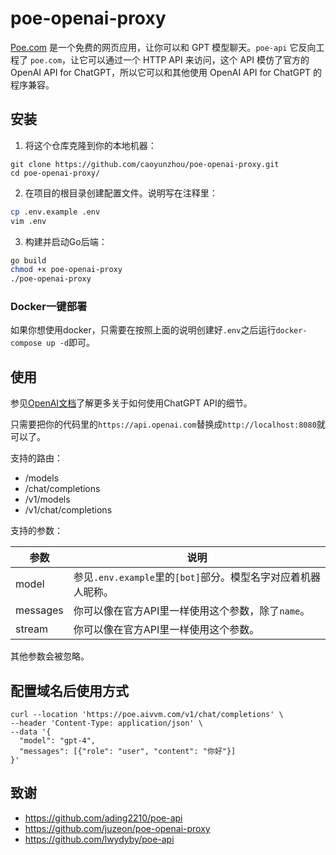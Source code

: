 # poe-openai-proxy

[Poe.com](https://poe.com/) 是一个免费的网页应用，让你可以和 GPT 模型聊天。`poe-api` 它反向工程了 `poe.com`，让它可以通过一个 HTTP API 来访问，这个 API 模仿了官方的 OpenAI API for ChatGPT，所以它可以和其他使用 OpenAI API for ChatGPT 的程序兼容。

## 安装

1. 将这个仓库克隆到你的本地机器：

```
git clone https://github.com/caoyunzhou/poe-openai-proxy.git
cd poe-openai-proxy/
```

2. 在项目的根目录创建配置文件。说明写在注释里：

```bash
cp .env.example .env
vim .env
```

3. 构建并启动Go后端：

```bash
go build
chmod +x poe-openai-proxy
./poe-openai-proxy
```

### Docker一键部署

如果你想使用docker，只需要在按照上面的说明创建好`.env`之后运行`docker-compose up -d`即可。

## 使用

参见[OpenAI文档](https://platform.openai.com/docs/api-reference/chat/create)了解更多关于如何使用ChatGPT API的细节。

只需要把你的代码里的`https://api.openai.com`替换成`http://localhost:8080`就可以了。

支持的路由：

- /models
- /chat/completions
- /v1/models
- /v1/chat/completions

支持的参数：

| 参数     | 说明                                                         |
| -------- | ------------------------------------------------------------ |
| model    | 参见`.env.example`里的`[bot]`部分。模型名字对应着机器人昵称。 |
| messages | 你可以像在官方API里一样使用这个参数，除了`name`。            |
| stream   | 你可以像在官方API里一样使用这个参数。                               |

其他参数会被忽略。

## 配置域名后使用方式
```
curl --location 'https://poe.aivvm.com/v1/chat/completions' \
--header 'Content-Type: application/json' \
--data '{
  "model": "gpt-4",
  "messages": [{"role": "user", "content": "你好"}]
}'
```


## 致谢

- <https://github.com/ading2210/poe-api>
- <https://github.com/juzeon/poe-openai-proxy>
- <https://github.com/lwydyby/poe-api>
